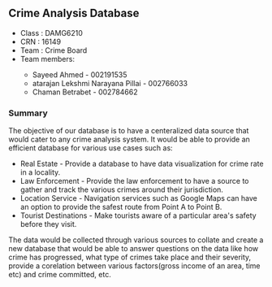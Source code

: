 <h2><b>Crime Analysis Database</b></h2>
<ul>
  <li>Class : DAMG6210</li>
  <li>CRN : 16149</li>
  <li>Team : Crime Board</li>
  <li>Team members:</li>
  <ul>
    <li>Sayeed Ahmed - 002191535</li> 
    <li>atarajan Lekshmi Narayana Pillai - 002766033</li>
    <li>Chaman Betrabet - 002784662</li>
  </ul>
</ul> 

<p>
<h3>Summary</h3>

The objective of our database is to have a centeralized data source that would cater to any crime analysis system. It would be able to provide an efficient database for various use cases such as:
<ul>
<li>Real Estate - Provide a database to have data visualization for crime rate in a locality.</li>

<li>Law Enforcement - Provide the law enforcement to have a source to gather and track the various crimes around their jurisdiction. </li>

<li>Location Service - Navigation services such as Google Maps can have an option to provide the safest route from Point A to Point B.</li>

<li>Tourist Destinations - Make tourists aware of a particular area's safety before they visit.</li>
</ul>
The data would be collected through various sources to collate and create a new database that would be able to answer questions on the data like how crime has progressed, what type of crimes take place and their severity, provide a corelation between various factors(gross income of an area, time etc) and crime committed, etc.
</p>
